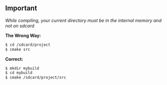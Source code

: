 Important
----------------
*While compiling, your current directory must be in the internal memory and not on sdcard*

**The Wrong Way:**
```sh
$ cd /sdcard/project
$ cmake src
```
**Correct:**
```sh
$ mkdir mybuild
$ cd mybuild
$ cmake /sdcard/project/src
```